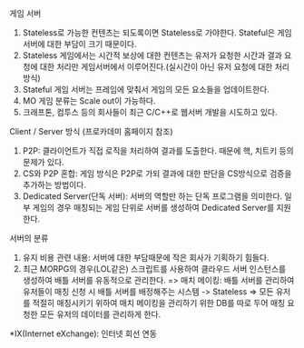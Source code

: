 게임 서버
 1. Stateless로 가능한 컨텐츠는 되도록이면 Stateless로 가야한다. Stateful은 게임 서버에 대한 부담이 크기 때문이다.
 2. Stateless 게임에서는 시간적 보상에 대한 컨텐츠는 유저가 요청한 시간과 결과 요청에 대한 처리만 게임서버에서 이루어진다.(실시간이 아닌 유저 요청에 대한 처리 방식)
 3. Stateful 게임 서버는 프레임에 맞춰서 게임의 모든 요소들을 업데이트한다.
 4. MO 게임 분류는 Scale out이 가능하다.
 5. 크래프톤, 컴투스 등의 회사들이 최근 C/C++로 웹서버 개발을 시도하고 있다.
 
Client / Server 방식 (프로카데미 홈페이지 참조)
 1. P2P: 클라이언트가 직접 로직을 처리하여 결과를 도출한다. 때문에 핵, 치트키 등의 문제가 있다.
 2. CS와 P2P 혼합: 게임 방식은 P2P로 가되 결과에 대한 판단을 CS방식으로 검증을 추가하는 방법이다.
 3. Dedicated Server(단독 서버): 서버의 역할만 하는 단독 프로그램을 의미한다. 일부 게임의 경우 매칭되는 게임 단위로 서버를 생성하여 Dedicated Server를 지원한다.

서버의 분류
 1. 유지 비용 관련 내용: 서버에 대한 부담때문에 작은 회사가 기획하기 힘들다.
 2. 최근 MORPG의 경우(LOL같은) 스크립트를 사용하여 클라우드 서버 인스턴스를 생성하여 배틀 서버를 유동적으로 관리한다.
	=> 매치 메이킹: 배틀 서버를 관리하여 유저들이 매칭 신청 시 배틀 서버를 배정해주는 시스템 -> Stateless
	=> 모든 유저를 적절히 매칭시키기 위하여 매치 메이킹을 관리하기 위한 DB를 따로 두어 매칭 요청한 모든 유저의 데이터를 관리하게 한다.
	
*IX(Internet eXchange): 인터넷 회선 연동
